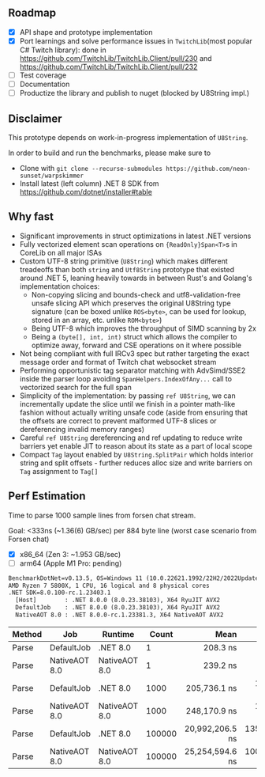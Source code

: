 ## Roadmap
- [x] API shape and prototype implementation
- [x] Port learnings and solve performance issues in `TwitchLib`(most popular C# Twitch library): done in https://github.com/TwitchLib/TwitchLib.Client/pull/230 and https://github.com/TwitchLib/TwitchLib.Client/pull/232
- [ ] Test coverage
- [ ] Documentation
- [ ] Productize the library and publish to nuget (blocked by U8String impl.)

## Disclaimer
This prototype depends on work-in-progress implementation of `U8String`.

In order to build and run the benchmarks, please make sure to
- Clone with  `git clone --recurse-submodules https://github.com/neon-sunset/warpskimmer`
- Install latest (left column) .NET 8 SDK from https://github.com/dotnet/installer#table

## Why fast
- Significant improvements in struct optimizations in latest .NET versions
- Fully vectorized element scan operations on `{ReadOnly}Span<T>`s in CoreLib on all major ISAs
- Custom UTF-8 string primitive (`U8String`) which makes different treadeoffs than both `string` and `Utf8String` prototype that existed around .NET 5, leaning heavily towards in between Rust's and Golang's implementation choices:
  - Non-copying slicing and bounds-check and utf8-validation-free unsafe slicing API which preserves the original U8String type signature (can be boxed unlike `ROS<byte>`, can be used for lookup, stored in an array, etc. unlike `ROM<byte>`)
  - Being UTF-8 which improves the throughput of SIMD scanning by 2x
  - Being a `(byte[], int, int)` struct which allows the compiler to optimize away, forward and CSE operations on it where possible
- Not being compliant with full IRCv3 spec but rather targeting the exact message order and format of Twitch chat websocket stream
- Performing opportunistic tag separator matching with AdvSimd/SSE2 inside the parser loop avoiding `SpanHelpers.IndexOfAny...` call to vectorized search for the full span
- Simplicity of the implementation: by passing `ref U8String`, we can incrementally update the slice until we finish in a pointer math-like fashion without actually writing unsafe code (aside from ensuring that the offsets are correct to prevent malformed UTF-8 slices or dereferencing invalid memory ranges)
- Careful `ref U8String` dereferencing and ref updating to reduce write barriers yet enable JIT to reason about its state as a part of local scope
- Compact `Tag` layout enabled by `U8String.SplitPair` which holds interior string and split offsets - further reduces alloc size and write barriers on `Tag` assignment to `Tag[]`

## Perf Estimation
Time to parse 1000 sample lines from forsen chat stream.

Goal: <333ns (~1.36(6) GB/sec) per 884 byte line (worst case scenario from Forsen chat)
- [x] x86_64 (Zen 3: ~1.953 GB/sec)
- [ ] arm64 (Apple M1 Pro: pending)

```txt
BenchmarkDotNet=v0.13.5, OS=Windows 11 (10.0.22621.1992/22H2/2022Update/SunValley2)
AMD Ryzen 7 5800X, 1 CPU, 16 logical and 8 physical cores
.NET SDK=8.0.100-rc.1.23403.1
  [Host]        : .NET 8.0.0 (8.0.23.38103), X64 RyuJIT AVX2
  DefaultJob    : .NET 8.0.0 (8.0.23.38103), X64 RyuJIT AVX2
  NativeAOT 8.0 : .NET 8.0.0-rc.1.23381.3, X64 NativeAOT AVX2
``````

| Method |           Job |       Runtime |  Count |            Mean |         Error |        StdDev |      Gen0 |  Allocated |
|------- |-------------- |-------------- |------- |----------------:|--------------:|--------------:|----------:|-----------:|
|  Parse |    DefaultJob |      .NET 8.0 |      1 |        208.3 ns |       4.14 ns |       8.17 ns |    0.0367 |      616 B |
|  Parse | NativeAOT 8.0 | NativeAOT 8.0 |      1 |        239.2 ns |       1.62 ns |       1.44 ns |    0.0367 |      616 B |
|  Parse |    DefaultJob |      .NET 8.0 |   1000 |    205,736.1 ns |   1,937.34 ns |   1,717.40 ns |   36.3770 |   611368 B |
|  Parse | NativeAOT 8.0 | NativeAOT 8.0 |   1000 |    248,170.9 ns |   1,855.09 ns |   1,735.26 ns |   36.1328 |   611368 B |
|  Parse |    DefaultJob |      .NET 8.0 | 100000 | 20,992,206.5 ns | 135,146.84 ns | 112,853.73 ns | 3593.7500 | 60306100 B |
|  Parse | NativeAOT 8.0 | NativeAOT 8.0 | 100000 | 25,254,594.6 ns | 100,991.60 ns |  94,467.60 ns | 3593.7500 | 60306100 B |
